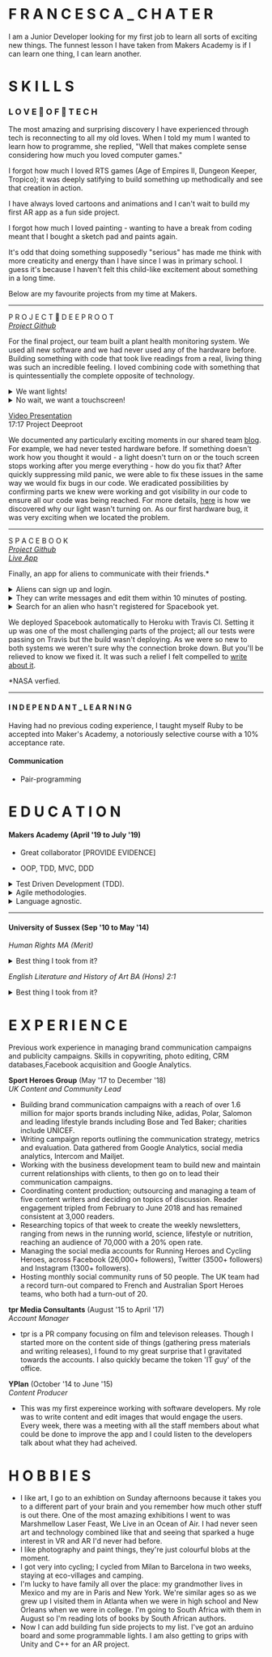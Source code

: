 # F R A N C E S C A _ C H A T E R  

I am a Junior Developer looking for my first job to learn all sorts of exciting new things. The funnest lesson I have taken from Makers Academy is if I can learn one thing, I can learn another.

# S K I L L S

### L O V E 🤖 O F 🤖 T E C H 

The most amazing and surprising discovery I have experienced through tech is reconnecting to all my old loves. When I told my mum I wanted to learn how to programme, she replied, "Well that makes complete sense considering how much you loved computer games."

I forgot how much I loved RTS games (Age of Empires II, Dungeon Keeper, Tropico); it was deeply satifying to build something up methodically and see that creation in action.

I have always loved cartoons and animations and I can't wait to build my first AR app as a fun side project. 

I forgot how much I loved painting - wanting to have a break from coding meant that I bought a sketch pad and paints again. 

 It's odd that doing something supposedly "serious" has made me think with more creaticity and energy than I have since I was in primary school. I guess it's because I haven't felt this child-like excitement about something in a long time. 

Below are my favourite projects from my time at Makers.

---

P R O J E C T 🌵 D E E P R O O T
<br>
_[Project Github](https://github.com/breycarr/deep_root)_

For the final project, our team built a plant health monitoring system. We used all new software and we had never used any of the hardware before. 
Building something with code that took live readings from a real, living thing was such an incredible feeling. I loved combining code with something that is quintessentially the complete opposite of technology.

<details><summary>We want lights!</summary>
<p> 

![lights](images/lights.gif)
<p>

</details>
<details><summary>No wait, we want a touchscreen!</summary>
<p> 

![touchscreen](images/touchscreen.png)
<p>

</details>

[Video Presentation](https://en-gb.facebook.com/MakersAcademy/videos/1335893893240030) 
<br> 17:17 Project Deeproot

We documented any particularly exciting moments in our shared team [blog](https://medium.com/@makers_c_a_c_t_u_s). For example, we had never tested hardware before. If something doesn't work how you thought it would - a light doesn't turn on or the touch screen stops working after you merge everything - how do you fix that? After quickly suppressing mild panic, we were able to fix these issues in the same way we would fix bugs in our code. We eradicated possibilities by confirming parts we knew were working and got visibility in our code to ensure all our code was being reached. For more details, [here](https://medium.com/@makers_c_a_c_t_u_s/how-do-you-tdd-hardware-25f62da9aa) is how we discovered why our light wasn't turning on. As our first hardware bug, it was very exciting when we located the problem.

-----
S P A C E B O O K
<br>
_[Project Github](https://github.com/fetc90/acebook-spacebook)_
<br>
_[Live App](https://acebook-spacebook.herokuapp.com/)_

Finally, an app for aliens to communicate with their friends.*

 <!-- DROP DOWN SECTION ------- -->
<details><summary> Aliens can sign up and login. </summary>
<p> 


![comment](https://media.giphy.com/media/Us5MlyTSCQnAVPKPq3/giphy.gif)
<br>

<p>

</details>



<details><summary> They can write messages and edit them within 10 minutes of posting. </summary>
<p> 


![comment](https://media.giphy.com/media/LklBeZgxPDU467685C/giphy-downsized-large.gif)
<br> 

<p>

</details>

<details><summary>Search for an alien who hasn't registered for Spacebook yet.</summary>
<p> 

![dance](images/dance.gif)
<p>

</details>

 <!-- DROP DOWN SECTION ENDS------- -->

We deployed Spacebook automatically to Heroku with Travis CI. Setting it up was one of the most challenging parts of the project; all our tests were passing on Travis but the build wasn't deploying. As we were so new to both systems we weren't sure why the connection broke down. But you'll be relieved to know we fixed it. It was such a relief I felt compelled to [write about it](https://medium.com/@spacebook3000/fixing-heroku-by-francesca-b1d2e5a9e1ec). <br>

*NASA verfied.

----


#### I N D E P E N D A N T  _  L E A R N I N G 
Having had no previous coding experience, I taught myself Ruby to be accepted into Maker's Academy, a notoriously selective course with a 10% acceptance rate. 


#### Communication

- Pair-programming

# E D U C A T I O N

#### Makers Academy (April '19 to July '19)

- Great collaborator [PROVIDE EVIDENCE]

- OOP, TDD, MVC, DDD

<details><summary>Test Driven Development (TDD).</summary>
<p> 

![lights](images/lights.gif)
<p>

</details>

<details><summary>Agile methodologies.</summary>
<p> 

![lights](images/lights.gif)
<p>

</details>

<details><summary>Language agnostic.</summary>
<p> 

![lights](images/lights.gif)
<p>

</details>

-----

#### University of Sussex (Sep '10 to May '14)

*Human Rights MA (Merit)*

<details><summary>Best thing I took from it?</summary>
<p> 

I based my dissertation on women in prisons in the UK. I interviewed prison staff across the board, including male and female officers, a counsellor from the sexual offenders ward, a nurse and the prison warden. The research was engrossing and that whole experience was  the most rewarding I had at university. After doing this I have known that I want to volunteer as a teacher in prisons in the future, either teaching creative writing or an introduction to programming. 
<p>

</details>

*English Literature and History of Art BA (Hons) 2:1*

<details><summary>Best thing I took from it?</summary>
<p> 
I learnt the invaluable lesson of how not to write. I loved reading novels and studying emotive (and some not so emotive) pieces of art. The only trouble was I was also reading a lot of critical art and literature essays, which meant I started imitating them in my own writing. It was not effective. What point was I trying to make? Who knows, you've fallen down my Alice in Wonderland tunnel of a sentence. You want the readers on your side. You also want to know exactly what you're talking about. Sure, obvious now, but it takes a couple of years of waffle to fully comprehend how little sense you’re making. 
<p>

</details>


# E X P E R I E N C E

Previous work experience in managing brand communication campaigns and publicity campaigns. Skills in copywriting, photo editing, CRM databases,Facebook acquisition and Google Analytics.

**Sport Heroes Group** (May '17 to December '18)    
*UK Content and Community Lead*

- Building brand communication campaigns with a reach of over 1.6 million for major sports brands including Nike, adidas, Polar, Salomon and leading lifestyle brands including Bose and Ted Baker; charities include UNICEF.
- Writing campaign reports outlining the communication strategy, metrics and evaluation. Data gathered from Google Analytics, social media analytics, Intercom and Mailjet.
- Working with the business development team to build new and maintain current relationships with clients, to then go on to lead their communication campaigns.
- Coordinating content production; outsourcing and managing a team of five content writers and deciding on topics of discussion. Reader engagement tripled from February to June 2018 and has remained consistent at 3,000 readers.
- Researching topics of that week to create the weekly newsletters, ranging from news in the running world, science, lifestyle or nutrition, reaching an audience of 70,000 with a 20% open rate.  
- Managing the social media accounts for Running Heroes and Cycling Heroes, across Facebook (26,000+ followers), Twitter (3500+ followers) and Instagram (1300+ followers).
- Hosting monthly social community runs of 50 people. The UK team had a record turn-out compared to French and Australian Sport Heroes teams, who both had a turn-out of 20.

**tpr Media Consultants** (August '15 to April '17)   
*Account Manager*  

- tpr is a PR company focusing on film and televison releases. Though I started more on the content side of things (gathering press materials and writing releases), I found to my great surprise that I gravitated towards the accounts. I also quickly became the token 'IT guy' of the office. 

**YPlan** (October '14 to June '15)   
*Content Producer*

- This was my first expereince working with software developers. My role was to write content and edit images that would engage the users. Every week, there was a meeting with all the staff members about what could be done to improve the app and I could listen to the developers talk about what they had acheived.

# H O B B I E S

* I like art, I go to an exhibtion on Sunday afternoons because it takes you to a different part of your brain and you remember how much other stuff is out there. One of the most amazing exhibitions I went to was Marshmellow Laser Feast, We Live in an Ocean of Air. I had never seen art and technology combined like that and seeing that sparked a huge interest in VR and AR I'd never had before.
* I like photography and paint things, they're just colourful blobs at the moment.
* I got very into cycling; I cycled from Milan to Barcelona in two weeks, staying at eco-villages and camping.
* I'm lucky to have family all over the place: my grandmother lives in Mexico and my are in Paris and New York. We're similar ages so as we grew up I visited them in Atlanta when we were in high school and New Orleans when we were in college. I'm going to South Africa with them in August so I'm reading lots of books by South African authors. 
* Now I can add building fun side projects to my list. I've got an arduino board and some programmable lights. I am also getting to grips with Unity and C++ for an AR project.
